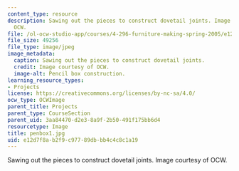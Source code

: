 ```yaml
---
content_type: resource
description: Sawing out the pieces to construct dovetail joints. Image courtesy of
  OCW.
file: /ol-ocw-studio-app/courses/4-296-furniture-making-spring-2005/e12d7f8ab2f9c97789dbbb4c4c8c1a19_penbox1.jpg
file_size: 49256
file_type: image/jpeg
image_metadata:
  caption: Sawing out the pieces to construct dovetail joints.
  credit: Image courtesy of OCW.
  image-alt: Pencil box construction.
learning_resource_types:
- Projects
license: https://creativecommons.org/licenses/by-nc-sa/4.0/
ocw_type: OCWImage
parent_title: Projects
parent_type: CourseSection
parent_uid: 3aa84470-d2e3-8a9f-2b50-491f175bb6d4
resourcetype: Image
title: penbox1.jpg
uid: e12d7f8a-b2f9-c977-89db-bb4c4c8c1a19
---
```

Sawing out the pieces to construct dovetail joints. Image courtesy of OCW.